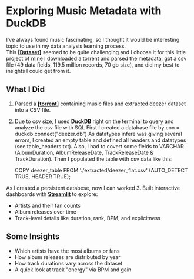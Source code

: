 # Exploring Music Metadata with DuckDB

I’ve always found music fascinating, so I thought it would be interesting topic to use in my data analysis learning process.  
This **[[Dataset](https://github.com/MusicMoveArr/Datasets)]** seemed to be quite challenging and I choose it for this little project of mine
I downloaded a torrent and parsed the metadata, got a csv file (49 data fields, 119.5 million records, 70 gb size), and did my best to  insights I could get from it.

## What I Did
1. Parsed a **[[torrent](https://github.com/MusicMoveArr/Datasets/blob/main/MusicBrainz%20Tidal%20Spotify%20Deezer%20Dataset%2006%20July%202025.torrent)]** containing music files and extracted deezer dataset into a CSV file.
2. Due to csv size, I used **[DuckDB](https://duckdb.org/)** right on the terminal to query and analyze the csv file with SQL
   First I created a database file by con = duckdb.connect("deezer.db") 
   As datatypes infere was giving several errors, I created an empty table and defined all headers and datatypes (see table_headers.txt). Also, I had to covert some fields to VARCHAR (AlbumDuration, AlbumReleaseDate, TrackReleaseDate & TrackDuration). Then I populated the table with csv data like this:
   
   COPY deezer_table 
   FROM './extracted/deezer_flat.csv' 
   (AUTO_DETECT TRUE, HEADER TRUE);

As I created a persistent databese, now I can worked 
3. Built interactive dashboards with **[Streamlit](https://streamlit.io/)** to explore:
   - Artists and their fan counts  
   - Album releases over time  
   - Track-level details like duration, rank, BPM, and explicitness  

## Some Insights
- Which artists have the most albums or fans  
- How album releases are distributed by year  
- How track durations vary across the dataset  
- A quick look at track "energy" via BPM and gain